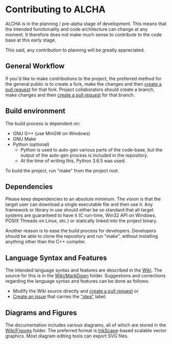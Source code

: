 # Contributing to ALCHA

ALCHA is in the planning / pre-alpha stage of development.  This means that the intended functionality and code architecture can change at any moment.  It therefore does not make much sense to contribute to the code base at this early stage.

This said, any contribution to planning will be greatly appreciated.

## General Workflow

If you'd like to make contributions to the project, the preferred method for the general public is to create a fork, make the changes and then [create a pull request](https://github.com/jpt13653903/ALCHA/pulls) for that fork.  Project collaborators should create a branch, make changes and then [create a pull request](https://github.com/jpt13653903/ALCHA/pulls) for that branch.

## Build environment

The build process is dependent on:

- GNU G++ (use MinGW on Windows)
- GNU Make
- Python (optional)
    - Python is used to auto-gen various parts of the code-base, but the output
      of the auto-gen process is included in the repository.
    - At the time of writing this, Python 3.6.5 was used.

To build the project, run "make" from the project root.

## Dependencies

Please keep dependencies to an absolute minimum.  The vision is that the target user can download a single executable file and then use it.  Any framework or library in use should either be so standard that all target systems are guaranteed to have it (C run-time, Win32 API on Windows, POSIX Threads on Linux, etc.) or statically linked into the project binary.

Another reason is to ease the build process for developers.  Developers should be able to clone the repository and run "make", without installing anything other than the C++ compiler.

## Language Syntax and Features

The intended language syntax and features are described in the [Wiki](https://sourceforge.net/p/alcha/wiki).  The source for this is in the [Wiki/MarkDown](https://github.com/jpt13653903/ALCHA/tree/master/Wiki/MarkDown) folder.  Suggestions and corrections regarding the language syntax and features can be done as follows:

- Modify the Wiki source directly and [create a pull request](https://github.com/jpt13653903/ALCHA/pulls) or
- [Create an issue](https://github.com/jpt13653903/ALCHA/issues) that carries the ["idea"](https://github.com/jpt13653903/ALCHA/labels/idea) label.

## Diagrams and Figures

The documentation includes various diagrams, all of which are stored in the [Wiki/Figures](https://github.com/jpt13653903/ALCHA/tree/master/Wiki/Figures) folder.  The preferred format is [InkScape](https://inkscape.org)-based scalable vector graphics.  Most diagram editing tools can export SVG files.


